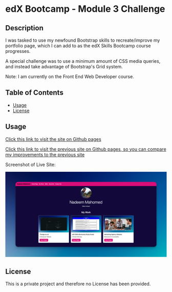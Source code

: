 # edX Bootcamp - Module 3 Challenge

## Description

I was tasked to use my newfound Bootstrap skills to recreate/improve my portfolio page, which I can add to as the edX Skills Bootcamp course progresses.

A special challenge was to use a minimum amount of CSS media queries, and instead take advantage of Bootstrap's Grid system. 

Note: I am currently on the Front End Web Developer course.

## Table of Contents

- [Usage](#usage)
- [License](#license)

## Usage

[Click this link to visit the site on Github pages](https://nadeemamdev.github.io/Bootstrap-Portfolio/)

[Click this link to visit the previous site on Github pages, so you can compare my improvements to the previous site](https://nadeemamdev.github.io/module-2-challenge/)

Screenshot of Live Site:

![A screenshot of the live site deployed on Github pages.](Assets/images/screenshot.png)

## License

This is a private project and therefore no License has been provided.
